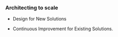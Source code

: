 
### Architecting to scale

- Design for New Solutions
    
     


- Continuous Improvement for Existing Solutions.




